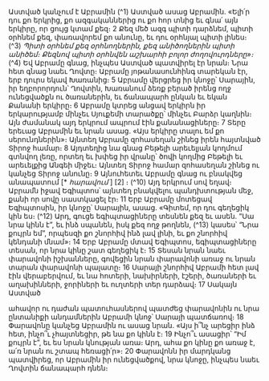 
Աստված կանչում է Աբրամին
(^1) Աստված ասաց Աբրամին. «Ելի՛ր դու քո երկրից, քո ազգականներից ու քո հոր տնից եւ գնա՛ այն երկիրը, որ ցույց
կտամ քեզ։ 2 Քեզ մեծ ազգ պիտի դարձնեմ, պիտի օրհնեմ քեզ, փառավորեմ քո անունը, եւ դու օրհնյալ պիտի լինես։
(^3) _Պիտի օրհնեմ քեզ օրհնողներին,
քեզ անիծողներին պիտի անիծեմ։
Քեզնով պիտի օրհնվեն աշխարհի բոլոր ժողովուրդները»։_
(^4) Եվ Աբրամը գնաց, ինչպես Աստված պատվիրել էր նրան։ Նրա հետ գնաց նաեւ Ղովտը։ Աբրամը յոթանասունհինգ
տարեկան էր, երբ դուրս եկավ Խառանից։ 5 Աբրամը վերցրեց իր կնոջը՝ Սարային, իր եղբորորդուն՝ Ղովտին, Խառանում
ձեռք բերած իրենց ողջ ունեցվածքն ու ծառաներին, եւ ճանապարհ ընկան եւ եկան Քանանի երկիրը։ 6 Աբրամը կտրեց
անցավ երկիրն իր երկարությամբ մինչեւ Սյուքեմի տարածքը՝ մինչեւ Բարձր կաղնին։ Այն ժամանակ այդ երկրում
ապրում էին քանանացիները։ 7 Տերը երեւաց Աբրամին եւ նրան ասաց. «Այս երկիրը տալու եմ քո սերունդներին»։ Այնտեղ
Աբրամը զոհասեղան շինեց իրեն հայտնված Տիրոջ համար։ 8 Այդտեղից նա գնաց Բեթելի արեւելյան կողմում գտնվող
լեռը, որտեղ եւ խփեց իր վրանը՝ ծովի կողմից Բեթելի եւ արեւելքից Անգեի միջեւ։ Այնտեղ Տիրոջ համար զոհասեղան շինեց
ու կանչեց Տիրոջ անունը։ 9 Այնուհետեւ Աբրամը գնաց ու բնակվեց անապատում [* _հարավում_ ]
[2]
։
(^10) Այդ երկրում սով եղավ։ Աբրամն իջավ Եգիպտոս՝ այնտեղ բնակվելու պանդխտության մեջ, քանի որ սովը
սաստկացել էր։ 11 Երբ Աբրամը մոտեցավ Եգիպտոսին, իր կնոջը՝ Սարային, ասաց. «Գիտեմ, որ դու գեղեցիկ կին ես։
(^12) Արդ, գուցե եգիպտացիները տեսնեն քեզ եւ ասեն. “Սա նրա կինն է”, եւ ինձ սպանեն, իսկ քեզ ողջ թողնեն, (^13) կասես՝
“Նրա քույրն եմ”, որպեսզի քո շնորհիվ ինձ լավ լինի, եւ քո շնորհիվ կենդանի մնամ»։ 14 Երբ Աբրամը մտավ Եգիպտոս,
եգիպտացիները տեսան, որ նրա կինը շատ գեղեցիկ է։ 15 Տեսան նրան նաեւ փարավոնի իշխանները, գովեցին նրան
փարավոնի առաջ ու նրան տարան փարավոնի պալատը։ 16 Սարայի շնորհիվ Աբրամի հետ լավ էին վերաբերվում, եւ նա
հոտերի, նախիրների, էշերի, ծառաների եւ աղախինների, ջորիների եւ ուղտերի տեր դարձավ։ 17 Սակայն Աստված


ահավոր ու դաժան պատուհասներով պատժեց փարավոնին ու նրա ընտանիքի անդամներին Աբրամի կնոջ՝ Սարայի
պատճառով։ 18 Փարավոնը կանչեց Աբրամին ու ասաց նրան. «Այս ի՞նչ արեցիր ինձ հետ, ինչո՞ւ չհայտնեցիր, թե նա քո
կինն է։ 19 Ինչո՞ւ ասացիր՝ “Իմ քույրն է”, եւ ես նրան կնության առա։ Արդ, ահա քո կինը քո առաջ է, ա՛ռ նրան ու շտապ
հեռացի՛ր»։ 20 Փարավոնն իր մարդկանց պատվիրեց, որ Աբրամին իր ունեցվածքով, նրա կնոջը, ինչպես նաեւ Ղովտին
ճանապարհ դնեն։
